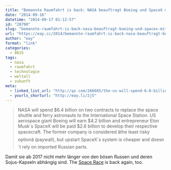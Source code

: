 ```yaml
---
title: "Bemannte Raumfahrt is back: NASA beauftragt Boeing und SpaceX mit der Entwicklung neuer Shuttles"
date: "2014-09-16"
datetime: "2014-09-17 01:12:57"
id: "28790"
slug: "bemannte-raumfahrt-is-back-nasa-beauftragt-boeing-und-spacex-mit-der-entwicklung-neuer-shuttles"
url: "https://eay.cc/2014/bemannte-raumfahrt-is-back-nasa-beauftragt-boeing-und-spacex-mit-der-entwicklung-neuer-shuttles/"
author: "eay"
format: "link"
categories:
  - 0815
tags:
  - nasa
  - raumfahrt
  - technologie
  - weltall
  - zukunft
meta:
  - linked_list_url: "http://qz.com/266665/the-us-will-spend-6-8-billion-hiring-boeing-and-spacex-to-build-new-spacecraft/"
  - yourls_shorturl: "http://eay.li/2j5"
---
```


> NASA will spend $6.4 billion on two contracts to replace the space shuttle and ferry astronauts to the International Space Station. US aerospace giant Boeing will earn $4.2 billion and entrepreneur Elon Musk´s SpaceX will be paid $2.6 billion to develop their respective spacecraft. The former company is considered âthe least risky optionâ (paywall), but upstart SpaceX´s system is cheaper and doesn´t rely on imported Russian parts.

Damit sie ab 2017 nicht mehr länger von den bösen Russen und deren Sojus-Kapseln abhängig sind. The [Space Race](https://en.wikipedia.org/wiki/Space_Race) is back again, too.
